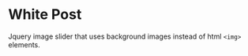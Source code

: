 

# White Post #

Jquery image slider that uses background images instead of html `<img>` elements.
